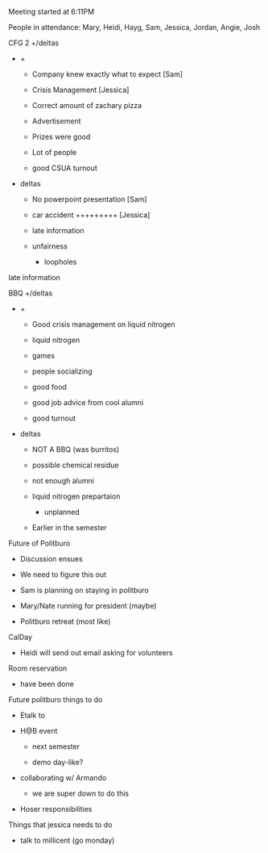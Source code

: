 Meeting started at 6:11PM

People in attendance: Mary, Heidi, Hayg, Sam, Jessica, Jordan, Angie,
Josh

CFG 2 +/deltas

-   \+

    -   Company knew exactly what to expect \[Sam\]

    -   Crisis Management \[Jessica\]

    -   Correct amount of zachary pizza

    -   Advertisement

    -   Prizes were good

    -   Lot of people

    -   good CSUA turnout

-   deltas

    -   No powerpoint presentation \[Sam\]

    -   car accident +++++++++ \[Jessica\]

    -   late information

    -   unfairness

        -   loopholes

late information

BBQ +/deltas

-   \+

    -   Good crisis management on liquid nitrogen

    -   liquid nitrogen

    -   games

    -   people socializing

    -   good food

    -   good job advice from cool alumni

    -   good turnout

-   deltas

    -   NOT A BBQ (was burritos)

    -   possible chemical residue

    -   not enough alumni

    -   liquid nitrogen prepartaion

        -   unplanned

    -   Earlier in the semester

Future of Politburo

-   Discussion ensues

-   We need to figure this out

-   Sam is planning on staying in politburo

-   Mary/Nate running for president (maybe)

-   Politburo retreat (most like)

CalDay

-   Heidi will send out email asking for volunteers

Room reservation

-   have been done

Future politburo things to do

-   Etalk to

-   H@B event

    -   next semester

    -   demo day-like?

-   collaborating w/ Armando

    -   we are super down to do this

-   Hoser responsibilities

Things that jessica needs to do

-   talk to millicent (go monday)
